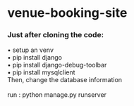 # venue-booking-site<br>
### Just after cloning the code: <br>
• setup an venv <br>
• pip install django<br>
• pip install django-debug-toolbar<br>
• pip install mysqlclient<br>
Then, change the database information<br><br>
run : python manage.py runserver 
